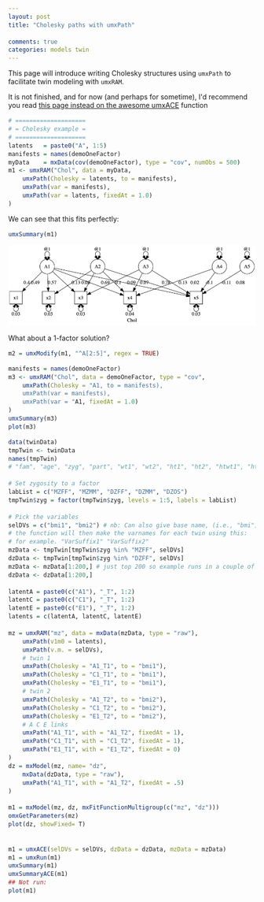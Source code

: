 ```yaml
---
layout: post
title: "Cholesky paths with umxPath"

comments: true
categories: models twin
---
```


This page will introduce writing Cholesky structures using `umxPath` to facilitate twin modeling with `umxRAM`.

It is not finished, and for now (and perhaps for sometime), I'd recommend you read [this page instead on the awesome umxACE](/models/twin/1980/06/10/twin-umxACE.html) function

```r
# ====================
# = Cholesky example =
# ====================
latents   = paste0("A", 1:5)
manifests = names(demoOneFactor)
myData    = mxData(cov(demoOneFactor), type = "cov", numObs = 500)
m1 <- umxRAM("Chol", data = myData,
	umxPath(Cholesky = latents, to = manifests),
	umxPath(var = manifests),
	umxPath(var = latents, fixedAt = 1.0)
)
```

We can see that this fits perfectly:

```r
umxSummary(m1)

```

![Chol model](/media/umxPath/Chol.png)


What about a 1-factor solution?

```r
m2 = umxModify(m1, "^A[2:5]", regex = TRUE)

```

```r
manifests = names(demoOneFactor)
m3 <- umxRAM("Chol", data = demoOneFactor, type = "cov",
	umxPath(Cholesky = "A1, to = manifests),
	umxPath(var = manifests),
	umxPath(var = "A1, fixedAt = 1.0)
)
umxSummary(m3)
plot(m3)
```



```r
data(twinData)
tmpTwin <- twinData
names(tmpTwin)
# "fam", "age", "zyg", "part", "wt1", "wt2", "ht1", "ht2", "htwt1", "htwt2", "bmi1", "bmi2"

# Set zygosity to a factor
labList = c("MZFF", "MZMM", "DZFF", "DZMM", "DZOS")
tmpTwin$zyg = factor(tmpTwin$zyg, levels = 1:5, labels = labList)

# Pick the variables
selDVs = c("bmi1", "bmi2") # nb: Can also give base name, (i.e., "bmi") AND set suffix.
# the function will then make the varnames for each twin using this:
# for example. "VarSuffix1" "VarSuffix2"
mzData <- tmpTwin[tmpTwin$zyg %in% "MZFF", selDVs]
dzData <- tmpTwin[tmpTwin$zyg %in% "DZFF", selDVs]
mzData <- mzData[1:200,] # just top 200 so example runs in a couple of secs
dzData <- dzData[1:200,]

latentA = paste0(c("A1"), "_T", 1:2)
latentC = paste0(c("C1"), "_T", 1:2)
latentE = paste0(c("E1"), "_T", 1:2)
latents = c(latentA, latentC, latentE)

mz = umxRAM("mz", data = mxData(mzData, type = "raw"),
	umxPath(v1m0 = latents),
	umxPath(v.m. = selDVs),
	# twin 1
	umxPath(Cholesky = "A1_T1", to = "bmi1"),
	umxPath(Cholesky = "C1_T1", to = "bmi1"),
	umxPath(Cholesky = "E1_T1", to = "bmi1"),
	# twin 2
	umxPath(Cholesky = "A1_T2", to = "bmi2"),
	umxPath(Cholesky = "C1_T2", to = "bmi2"),
	umxPath(Cholesky = "E1_T2", to = "bmi2"),
	# A C E links
	umxPath("A1_T1", with = "A1_T2", fixedAt = 1),
	umxPath("C1_T1", with = "C1_T2", fixedAt = 1),
	umxPath("E1_T1", with = "E1_T2", fixedAt = 0)
)
dz = mxModel(mz, name= "dz",
	mxData(dzData, type = "raw"),
	umxPath("A1_T1", with = "A1_T2", fixedAt = .5)
)

m1 = mxModel(mz, dz, mxFitFunctionMultigroup(c("mz", "dz")))
omxGetParameters(mz)
plot(dz, showFixed= T)


m1 = umxACE(selDVs = selDVs, dzData = dzData, mzData = mzData)
m1 = umxRun(m1)
umxSummary(m1)
umxSummaryACE(m1)
## Not run: 
plot(m1)
```